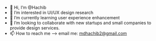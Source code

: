 - 👋 Hi, I’m @Hachib
- 👀 I’m interested in UI/UX design research
- 🌱 I’m currently learning user experience enhancement
- 💞️ I’m looking to collaborate with new startups and small companies to provide design services.
- 📫 How to reach me --> email me: mdhachib2@gmail.com

<!---
Hachib/Hachib is a ✨ special ✨ repository because its `README.md` (this file) appears on your GitHub profile.
You can click the Preview link to take a look at your changes.
--->
